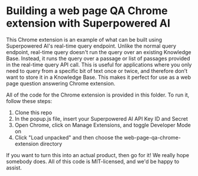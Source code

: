 # Building a web page QA Chrome extension with Superpowered AI
This Chrome extension is an example of what can be built using Superpowered AI's real-time query endpoint. Unlike the normal query endpoint, real-time query doesn't run the query over an existing Knowledge Base. Instead, it runs the query over a passage or list of passages provided in the real-time query API call. This is useful for applications where you only need to query from a specific bit of text once or twice, and therefore don’t want to store it in a Knowledge Base. This makes it perfect for use as a web page question answering Chrome extension.

All of the code for the Chrome extension is provided in this folder. To run it, follow these steps:
1. Clone this repo
2. In the popup.js file, insert your Superpowered AI API Key ID and Secret
3. Open Chrome, click on Manage Extensions, and toggle Developer Mode on
4. Click "Load unpacked" and then choose the web-page-qa-chrome-extension directory

If you want to turn this into an actual product, then go for it! We really hope somebody does. All of this code is MIT-licensed, and we'd be happy to assist.